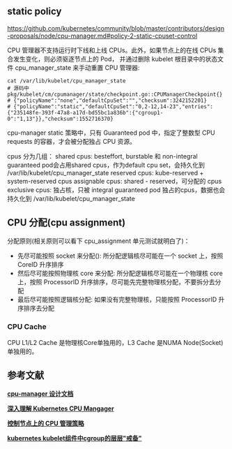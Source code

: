 



## static policy
https://github.com/kubernetes/community/blob/master/contributors/design-proposals/node/cpu-manager.md#policy-2-static-cpuset-control

CPU 管理器不支持运行时下线和上线 CPUs。此外，如果节点上的在线 CPUs 集合发生变化，则必须驱逐节点上的 Pod，
并通过删除 kubelet 根目录中的状态文件 cpu_manager_state 来手动重置 CPU 管理器:

```shell
cat /var/lib/kubelet/cpu_manager_state
# 源码中 pkg/kubelet/cm/cpumanager/state/checkpoint.go::CPUManagerCheckpoint{}
# {"policyName":"none","defaultCpuSet":"","checksum":3242152201}
# {"policyName":"static","defaultCpuSet":"0,2-12,14-23","entries":{"235148fe-393f-47a8-a17d-bd55bc1a836b":{"cgroup1-0":"1,13"}},"checksum":1552716370}
```

cpu-manager static 策略中，只有 Guaranteed pod 中，指定了整数型 CPU requests 的容器，才会被分配独占 CPU 资源。

cpus 分为几组：
shared cpus: besteffort, burstable 和 non-integral guaranteed pod会占用shared cpus，作为default cpu set，会持久化到 /var/lib/kubelet/cpu_manager_state
reserved cpus: kube-reserved + system-reserved cpus
assignable cpus: shared - reserved，可分配的 cpus
exclusive cpus: 独占核，只被 integral guaranteed pod 独占的cpus，数据也会持久化到 /var/lib/kubelet/cpu_manager_state


## CPU 分配(cpu assignment)
分配原则(相关原则可以看下 cpu_assignment 单元测试就明白了)：
* 先尽可能按照 socket 来分配(): 所分配逻辑核尽可能在一个 socket 上，按照 CoreID 升序排序
* 然后尽可能按照物理核 core 来分配: 所分配逻辑核尽可能在一个物理核 core 上，按照 ProcessorID 升序排序，尽可能先完整物理核分配，不要拆分去分配
* 最后尽可能按照逻辑核分配: 如果没有完整物理核，只能按照 ProcessorID 升序排序去分配

### CPU Cache
CPU L1/L2 Cache 是物理核Core单独用的，L3 Cache 是NUMA Node(Socket)单独用的。


## 参考文献
**[cpu-manager 设计文档](https://github.com/kubernetes/community/blob/master/contributors/design-proposals/node/cpu-manager.md)**

**[深入理解 Kubernetes CPU Mangager](https://cloud.tencent.com/developer/article/1402119)**

**[控制节点上的 CPU 管理策略](https://kubernetes.io/zh/docs/tasks/administer-cluster/cpu-management-policies/)**

**[kubernetes kubelet组件中cgroup的层层"戒备"](https://www.cnblogs.com/gaorong/p/11716907.html)**

